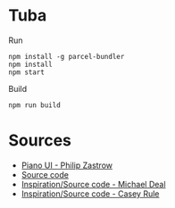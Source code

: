 # Tuba

Run

```
npm install -g parcel-bundler
npm install
npm start
```

Build

```
npm run build
```

# Sources

* [Piano UI - Philip Zastrow](https://codepen.io/zastrow/pen/oDBki)
* [Source code](https://galactic.ink/midi-js/)
* [Inspiration/Source code - Michael Deal](https://github.com/mudcube)
* [Inspiration/Source code - Casey Rule](http://www.caseyrule.com/projects/piano/)
